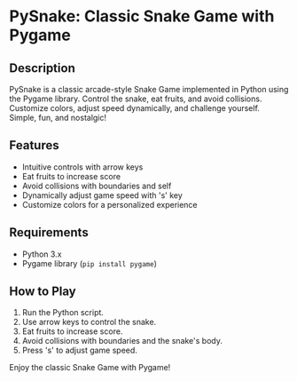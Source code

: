 # PySnake: Classic Snake Game with Pygame

## Description
PySnake is a classic arcade-style Snake Game implemented in Python using the Pygame library. Control the snake, eat fruits, and avoid collisions. Customize colors, adjust speed dynamically, and challenge yourself. Simple, fun, and nostalgic!

## Features
- Intuitive controls with arrow keys
- Eat fruits to increase score
- Avoid collisions with boundaries and self
- Dynamically adjust game speed with 's' key
- Customize colors for a personalized experience

## Requirements
- Python 3.x
- Pygame library (`pip install pygame`)

## How to Play
1. Run the Python script.
2. Use arrow keys to control the snake.
3. Eat fruits to increase score.
4. Avoid collisions with boundaries and the snake's body.
5. Press 's' to adjust game speed.

Enjoy the classic Snake Game with Pygame!
